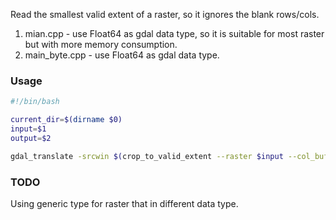 Read the smallest valid extent of a raster, so it ignores the blank rows/cols.

1. mian.cpp - use Float64 as gdal data type, so it is suitable for most raster but with more memory  consumption.
2. main_byte.cpp - use Float64 as gdal data type.

### Usage

```bash
#!/bin/bash

current_dir=$(dirname $0)
input=$1
output=$2

gdal_translate -srcwin $(crop_to_valid_extent --raster $input --col_buffer_size 10000 --row_buffer_size 1000) $input $output
```

### TODO

Using generic type  for raster that in different data type.



